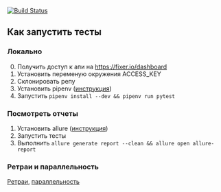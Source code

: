 [![Build Status](https://travis-ci.org/aikrasnov/python-requests.svg?branch=master)](https://travis-ci.org/aikrasnov/python-requests)

## Как запустить тесты
### Локально
0) Получить доступ к апи на https://fixer.io/dashboard
1) Установить переменую окружения ACCESS_KEY
2) Склонировать репу
3) Установить pipenv ([инструкция](https://github.com/pypa/pipenv#installation))
4) Запустить `pipenv install --dev && pipenv run pytest`

### Посмотреть отчеты
1) Установить allure ([инструкция](https://docs.qameta.io/allure/#_installing_a_commandline))
2) Запустить тесты
3) Выполнить `allure generate report --clean && allure open allure-report`

### Ретраи и параллельность
[Ретраи](https://pypi.org/project/pytest-rerunfailures/), [параллельность](https://pypi.org/project/pytest-xdist/)
